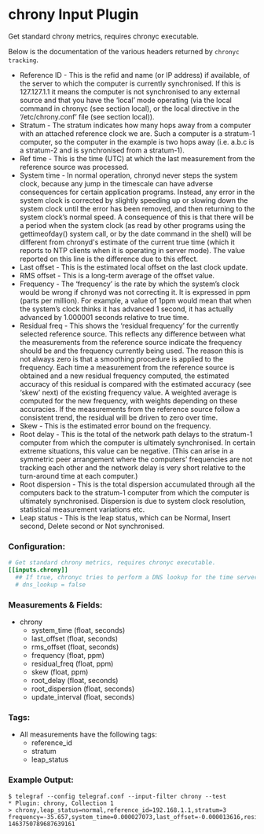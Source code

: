 # chrony Input Plugin

Get standard chrony metrics, requires chronyc executable.

Below is the documentation of the various headers returned by `chronyc tracking`.

- Reference ID - This is the refid and name (or IP address) if available, of the
server to which the computer is currently synchronised. If this is 127.127.1.1
it means the computer is not synchronised to any external source and that you
have the ‘local’ mode operating (via the local command in chronyc (see section local),
or the local directive in the ‘/etc/chrony.conf’ file (see section local)).
- Stratum - The stratum indicates how many hops away from a computer with an attached
reference clock we are. Such a computer is a stratum-1 computer, so the computer in the
example is two hops away (i.e. a.b.c is a stratum-2 and is synchronised from a stratum-1).
- Ref time - This is the time (UTC) at which the last measurement from the reference
source was processed.
- System time - In normal operation, chronyd never steps the system clock, because any
jump in the timescale can have adverse consequences for certain application programs.
Instead, any error in the system clock is corrected by slightly speeding up or slowing
down the system clock until the error has been removed, and then returning to the system
clock’s normal speed. A consequence of this is that there will be a period when the
system clock (as read by other programs using the gettimeofday() system call, or by the
date command in the shell) will be different from chronyd's estimate of the current true
time (which it reports to NTP clients when it is operating in server mode). The value
reported on this line is the difference due to this effect.
- Last offset - This is the estimated local offset on the last clock update.
- RMS offset - This is a long-term average of the offset value.
- Frequency - The ‘frequency’ is the rate by which the system’s clock would be
wrong if chronyd was not correcting it. It is expressed in ppm (parts per million).
For example, a value of 1ppm would mean that when the system’s clock thinks it has
advanced 1 second, it has actually advanced by 1.000001 seconds relative to true time.
- Residual freq - This shows the ‘residual frequency’ for the currently selected
reference source. This reflects any difference between what the measurements from the
reference source indicate the frequency should be and the frequency currently being used.
The reason this is not always zero is that a smoothing procedure is applied to the
frequency. Each time a measurement from the reference source is obtained and a new
residual frequency computed, the estimated accuracy of this residual is compared with the
estimated accuracy (see ‘skew’ next) of the existing frequency value. A weighted average
is computed for the new frequency, with weights depending on these accuracies. If the
measurements from the reference source follow a consistent trend, the residual will be
driven to zero over time.
- Skew - This is the estimated error bound on the frequency.
- Root delay - This is the total of the network path delays to the stratum-1 computer
from which the computer is ultimately synchronised. In certain extreme situations, this
value can be negative. (This can arise in a symmetric peer arrangement where the computers’
frequencies are not tracking each other and the network delay is very short relative to the
turn-around time at each computer.)
- Root dispersion - This is the total dispersion accumulated through all the computers
back to the stratum-1 computer from which the computer is ultimately synchronised.
Dispersion is due to system clock resolution, statistical measurement variations etc.
- Leap status - This is the leap status, which can be Normal, Insert second,
Delete second or Not synchronised.

### Configuration:

```toml
# Get standard chrony metrics, requires chronyc executable.
[[inputs.chrony]]
  ## If true, chronyc tries to perform a DNS lookup for the time server.
  # dns_lookup = false
```

### Measurements & Fields:

- chrony
    - system_time (float, seconds)
    - last_offset (float, seconds)
    - rms_offset (float, seconds)
    - frequency (float, ppm)
    - residual_freq (float, ppm)
    - skew (float, ppm)
    - root_delay (float, seconds)
    - root_dispersion (float, seconds)
    - update_interval (float, seconds)

### Tags:

- All measurements have the following tags:
    - reference_id
    - stratum
    - leap_status

### Example Output:

```
$ telegraf --config telegraf.conf --input-filter chrony --test
* Plugin: chrony, Collection 1
> chrony,leap_status=normal,reference_id=192.168.1.1,stratum=3 frequency=-35.657,system_time=0.000027073,last_offset=-0.000013616,residual_freq=-0,rms_offset=0.000027073,root_delay=0.000644,root_dispersion=0.003444,skew=0.001,update_interval=1031.2 1463750789687639161
```





